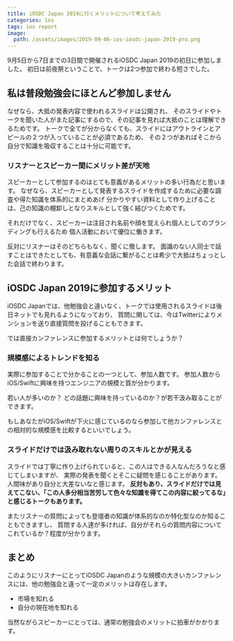 ```yaml
---
title: iOSDC Japan 2019に行くメリットについて考えてみた
categories: ios
tags: ios report
image:
  path: /assets/images/2019-09-06-ios-iosdc-japan-2019-pro.png
---
```

9月5日から7日までの3日間で開催されるiOSDC Japan 2019の初日に参加しました。
初日は前夜祭ということで、トークは2つ参加で終わる短さでした。

## 私は普段勉強会にほとんど参加しません

なぜなら、大抵の発表内容で使われるスライドは公開され、
そのスライドやトークを聞いた人がまた記事にするので、その記事を見れば大抵のことは理解できるためです。
トークで全てが分からなくても、スライドにはアウトラインとアピールの２つが入っていることが必須であるため、
その２つがあればそこから自分で知識を吸収することは十分に可能です。

### リスナーとスピーカー間にメリット差が天地

スピーカーとして参加するのはとても意義があるメリットの多い行為だと思います。
なぜなら、スピーカーとして発表するスライドを作成するために必要な調査や得た知識を体系的にまとめあげ
分かりやすい資料として作り上げることは、己の知識の棚卸しとなりスキルとして強く結びつくためです。

それだけでなく、スピーカーは注目され名前や顔を覚えられ個人としてのブランディングも行えるため
個人活動において優位に働きます。

反対にリスナーはそのどちらもなく、聞くに徹します。
面識のない人同士で話すことはできたとしても、有意義な会話に繋がることは希少で大抵はちょっとした会話で終わります。

## iOSDC Japan 2019に参加するメリット

iOSDC Japanでは、他勉強会と違いなく、トークでは使用されるスライドは後日ネットでも見れるようになっており、
質問に関しては、今はTwitterによりメンションを送り直接質問を投げることもできます。

では直接カンファレンスに参加するメリットとは何でしょうか？

### 規模感によるトレンドを知る

実際に参加することで分かることの一つとして、参加人数です。
参加人数からiOS/Swiftに興味を持つエンジニアの規模と質が分かります。

若い人が多いのか？ どの話題に興味を持っているのか？が若干汲み取ることができます。

もしあなたがiOS/Swiftが下火に感じているのなら参加して他カンファレンスとの相対的な規模感を比較するといいでしょう。

### スライドだけでは汲み取れない周りのスキルとかが見える

スライドでは丁寧に作り上げられていると、この人はできる人なんだろうなと感じてしまいますが、
実際の発表を聞くとそこに疑問を感じることがあります。人間味があり自分と大差ないなと感じます。
**反対もあり、スライドだけでは見えてこない、「この人多分相当苦労して色々な知識を得てこの内容に絞ってるな」と感じるトークもあります。**

またリスナーの質問によっても登壇者の知識が体系的なのか特化型なのか知ることもできますし、
質問する人達が多ければ、自分がそれらの質問内容についてこれているか？程度が分かります。

## まとめ

このようにリスナーにとってiOSDC Japanのような規模の大きいカンファレンスには、他の勉強会と違って一定のメリットは存在します。

- 市場を知れる
- 自分の現在地を知れる

当然ながらスピーカーにとっては、通常の勉強会のメリットに拍車がかかります。

